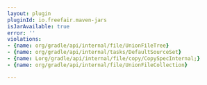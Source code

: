 ```yaml
---
layout: plugin
pluginId: io.freefair.maven-jars
isJarAvailable: true
error: ''
violations:
- {name: org/gradle/api/internal/file/UnionFileTree}
- {name: org/gradle/api/internal/tasks/DefaultSourceSet}
- {name: Lorg/gradle/api/internal/file/copy/CopySpecInternal;}
- {name: org/gradle/api/internal/file/UnionFileCollection}

---
```

